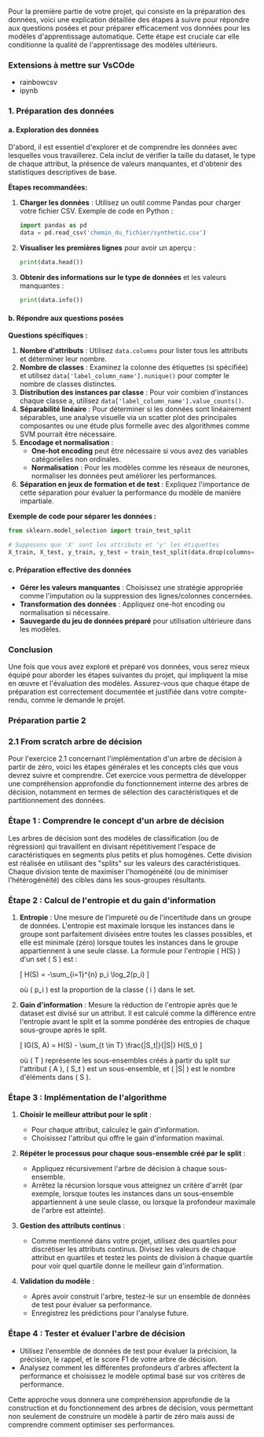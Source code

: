 Pour la première partie de votre projet, qui consiste en la préparation des données, voici une explication détaillée des étapes à suivre pour répondre aux questions posées et pour préparer efficacement vos données pour les modèles d'apprentissage automatique. Cette étape est cruciale car elle conditionne la qualité de l'apprentissage des modèles ultérieurs.

### Extensions à mettre sur VsCOde

- rainbowcsv
- ipynb

### 1. Préparation des données

#### a. Exploration des données

D'abord, il est essentiel d'explorer et de comprendre les données avec lesquelles vous travaillerez. Cela inclut de vérifier la taille du dataset, le type de chaque attribut, la présence de valeurs manquantes, et d'obtenir des statistiques descriptives de base.

**Étapes recommandées:**

1. **Charger les données** : Utilisez un outil comme Pandas pour charger votre fichier CSV. Exemple de code en Python :
   ```python
   import pandas as pd
   data = pd.read_csv('chemin_du_fichier/synthetic.csv')
   ```
2. **Visualiser les premières lignes** pour avoir un aperçu :
   ```python
   print(data.head())
   ```
3. **Obtenir des informations sur le type de données** et les valeurs manquantes :
   ```python
   print(data.info())
   ```

#### b. Répondre aux questions posées

**Questions spécifiques :**

1. **Nombre d'attributs** : Utilisez `data.columns` pour lister tous les attributs et déterminer leur nombre.
2. **Nombre de classes** : Examinez la colonne des étiquettes (si spécifiée) et utilisez `data['label_column_name'].nunique()` pour compter le nombre de classes distinctes.
3. **Distribution des instances par classe** : Pour voir combien d'instances chaque classe a, utilisez `data['label_column_name'].value_counts()`.
4. **Séparabilité linéaire** : Pour déterminer si les données sont linéairement séparables, une analyse visuelle via un scatter plot des principales composantes ou une étude plus formelle avec des algorithmes comme SVM pourrait être nécessaire.
5. **Encodage et normalisation** :
   - **One-hot encoding** peut être nécessaire si vous avez des variables catégorielles non ordinales.
   - **Normalisation** : Pour les modèles comme les réseaux de neurones, normaliser les données peut améliorer les performances.
6. **Séparation en jeux de formation et de test** : Expliquez l'importance de cette séparation pour évaluer la performance du modèle de manière impartiale.

**Exemple de code pour séparer les données :**

```python
from sklearn.model_selection import train_test_split

# Supposons que 'X' sont les attributs et 'y' les étiquettes
X_train, X_test, y_train, y_test = train_test_split(data.drop(columns=['label_column']), data['label_column'], test_size=0.2, random_state=42)
```

#### c. Préparation effective des données

- **Gérer les valeurs manquantes** : Choisissez une stratégie appropriée comme l'imputation ou la suppression des lignes/colonnes concernées.
- **Transformation des données** : Appliquez one-hot encoding ou normalisation si nécessaire.
- **Sauvegarde du jeu de données préparé** pour utilisation ultérieure dans les modèles.

### Conclusion

Une fois que vous avez exploré et préparé vos données, vous serez mieux équipé pour aborder les étapes suivantes du projet, qui impliquent la mise en œuvre et l'évaluation des modèles. Assurez-vous que chaque étape de préparation est correctement documentée et justifiée dans votre compte-rendu, comme le demande le projet.

### Préparation partie 2

### 2.1 From scratch arbre de décision

Pour l'exercice 2.1 concernant l'implémentation d'un arbre de décision à partir de zéro, voici les étapes générales et les concepts clés que vous devrez suivre et comprendre. Cet exercice vous permettra de développer une compréhension approfondie du fonctionnement interne des arbres de décision, notamment en termes de sélection des caractéristiques et de partitionnement des données.

### Étape 1 : Comprendre le concept d'un arbre de décision

Les arbres de décision sont des modèles de classification (ou de régression) qui travaillent en divisant répétitivement l'espace de caractéristiques en segments plus petits et plus homogènes. Cette division est réalisée en utilisant des "splits" sur les valeurs des caractéristiques. Chaque division tente de maximiser l'homogénéité (ou de minimiser l'hétérogénéité) des cibles dans les sous-groupes résultants.

### Étape 2 : Calcul de l'entropie et du gain d'information

1. **Entropie** : Une mesure de l'impureté ou de l'incertitude dans un groupe de données. L'entropie est maximale lorsque les instances dans le groupe sont parfaitement divisées entre toutes les classes possibles, et elle est minimale (zéro) lorsque toutes les instances dans le groupe appartiennent à une seule classe. La formule pour l'entropie \( H(S) \) d'un set \( S \) est :

   \[
   H(S) = -\sum\_{i=1}^{n} p_i \log_2(p_i)
   \]

   où \( p_i \) est la proportion de la classe \( i \) dans le set.

2. **Gain d'information** : Mesure la réduction de l'entropie après que le dataset est divisé sur un attribut. Il est calculé comme la différence entre l'entropie avant le split et la somme pondérée des entropies de chaque sous-groupe après le split.

   \[
   IG(S, A) = H(S) - \sum\_{t \in T} \frac{|S_t|}{|S|} H(S_t)
   \]

   où \( T \) représente les sous-ensembles créés à partir du split sur l'attribut \( A \), \( S_t \) est un sous-ensemble, et \( |S| \) est le nombre d'éléments dans \( S \).

### Étape 3 : Implémentation de l'algorithme

1. **Choisir le meilleur attribut pour le split** :

   - Pour chaque attribut, calculez le gain d'information.
   - Choisissez l'attribut qui offre le gain d'information maximal.

2. **Répéter le processus pour chaque sous-ensemble créé par le split** :

   - Appliquez récursivement l'arbre de décision à chaque sous-ensemble.
   - Arrêtez la récursion lorsque vous atteignez un critère d'arrêt (par exemple, lorsque toutes les instances dans un sous-ensemble appartiennent à une seule classe, ou lorsque la profondeur maximale de l'arbre est atteinte).

3. **Gestion des attributs continus** :

   - Comme mentionné dans votre projet, utilisez des quartiles pour discrétiser les attributs continus. Divisez les valeurs de chaque attribut en quartiles et testez les points de division à chaque quartile pour voir quel quartile donne le meilleur gain d'information.

4. **Validation du modèle** :
   - Après avoir construit l'arbre, testez-le sur un ensemble de données de test pour évaluer sa performance.
   - Enregistrez les prédictions pour l'analyse future.

### Étape 4 : Tester et évaluer l'arbre de décision

- Utilisez l'ensemble de données de test pour évaluer la précision, la précision, le rappel, et le score F1 de votre arbre de décision.
- Analysez comment les différentes profondeurs d'arbres affectent la performance et choisissez le modèle optimal basé sur vos critères de performance.

Cette approche vous donnera une compréhension approfondie de la construction et du fonctionnement des arbres de décision, vous permettant non seulement de construire un modèle à partir de zéro mais aussi de comprendre comment optimiser ses performances.
